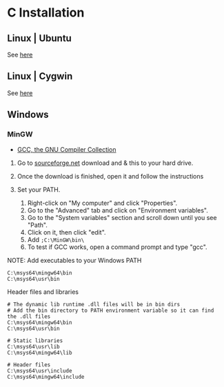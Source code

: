 C Installation
==============


Linux | Ubuntu
--------------

See [here](https://github.com/Koubae/Programming-CookBook/tree/master/Linux/Ubuntu#install-cc-compiler)

Linux | Cygwin
--------------

See [here](https://en.wikibooks.org/wiki/C_Programming/Obtaining_a_compiler)

Windows 
-------

### MinGW

- [GCC, the GNU Compiler Collection](https://gcc.gnu.org/)

1. Go to [sourceforge.net](https://sourceforge.net/projects/mingw/) download and & this to your hard drive.

2. Once the download is finished, open it and follow the instructions

3. Set your PATH. 
    1. Right-click on "My computer" and click "Properties".
    2. Go to the "Advanced" tab and click on "Environment variables". 
    3. Go to the "System variables" section and scroll down until you see "Path". 
    4. Click on it, then click "edit". 
    5. Add ```;C:\MinGW\bin\``` 
    6. To test if GCC works, open a command prompt and type "gcc". 

NOTE: Add executables to your Windows PATH
``` 
C:\msys64\mingw64\bin
C:\msys64\usr\bin
``` 
Header files and libraries

``` 
# The dynamic lib runtime .dll files will be in bin dirs
# Add the bin directory to PATH environment variable so it can find the .dll files
C:\msys64\mingw64\bin
C:\msys64\usr\bin

# Static libraries
C:\msys64\usr\lib
C:\msys64\mingw64\lib

# Header files
C:\msys64\usr\include
C:\msys64\mingw64\include
``` 